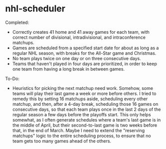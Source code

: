 # nhl-scheduler

Completed:
 - Correctly creates 41 home and 41 away games for each team, with correct number of divisional, intradivisional, and intraconference matchups.
 - Games are scheduled from a specified start date for about as long as a regular NHL season, with breaks for the All-Star game and Christmas.
 - No team plays twice on one day or on three consecutive days.
 - Teams that haven't played in four days are prioritized, in order to keep one team from having a long break in between games.


To-Do:
 - Heuristics for picking the next matchup need work. Somehow, some teams will play their last game a week or more before others. I tried to remedy this by setting 16 matchups aside, scheduling every other matchup, and then, after a 4-day break, scheduling those 16 games on consecutive days, so that each team plays once in the last 2 days of the regular season a few days before the playoffs start. This only helps somewhat, as I often generate schedules where a team's last game is in the middle of April, but their second-to-last game is two weeks before that, in the end of March. Maybe I need to extend the "reserving matchups" logic to the entire scheduling process, to ensure that no team gets too many games ahead of the others.
